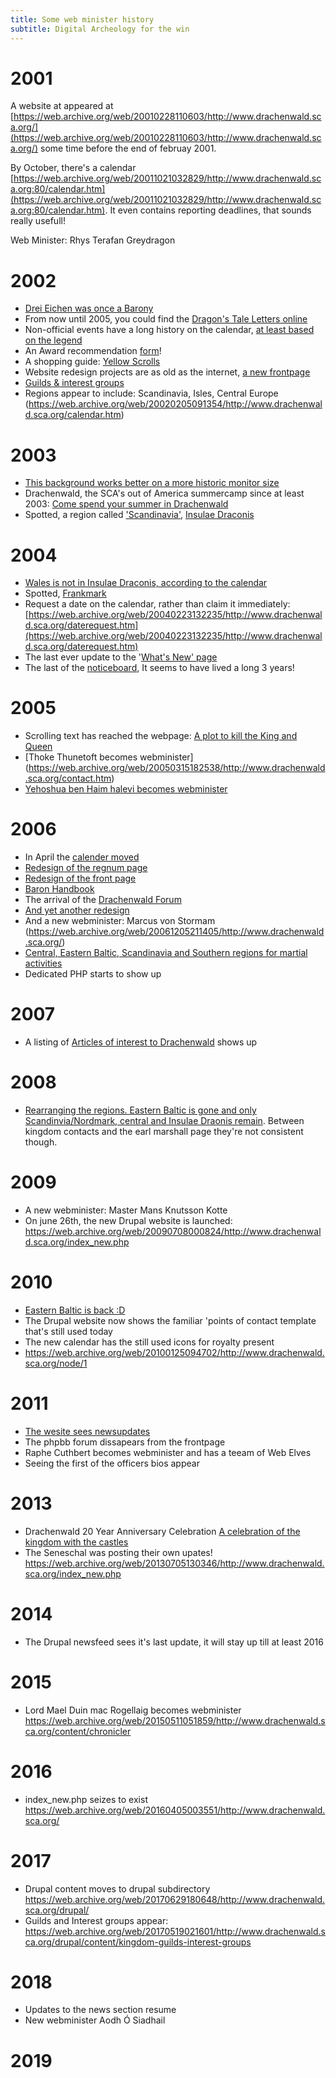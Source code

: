 ```yaml
---
title: Some web minister history
subtitle: Digital Archeology for the win
---
```


# 2001
A website at appeared at [https://web.archive.org/web/20010228110603/http://www.drachenwald.sca.org/](https://web.archive.org/web/20010228110603/http://www.drachenwald.sca.org/) some time before the end of februay 2001.

By October, there's a calendar [https://web.archive.org/web/20011021032829/http://www.drachenwald.sca.org:80/calendar.htm](https://web.archive.org/web/20011021032829/http://www.drachenwald.sca.org:80/calendar.htm). It even contains reporting deadlines, that sounds really usefull!

Web Minister: Rhys Terafan Greydragon 

# 2002
* [Drei Eichen was once a Barony](https://web.archive.org/web/20020612034333/http://www.drachenwald.sca.org/barons.htm)
* From now until 2005, you could find the [Dragon's Tale Letters online](https://web.archive.org/web/20050218082334/http://www.drachenwald.sca.org:80/dt/letters.html)
* Non-official events have a long history on the calendar, [at least based on the legend](https://web.archive.org/web/20020205091354/http://www.drachenwald.sca.org/calendar.htm)
* An Award recommendation [form](https://web.archive.org/web/20020305035307/http://www.drachenwald.sca.org/Recommendations.htm)!
* A shopping guide: [Yellow Scrolls](https://web.archive.org/web/20020404014828/http://www.drachenwald.sca.org/Yellow_Scrolls/index.htm)
* Website redesign projects are as old as the internet, [a new frontpage](https://web.archive.org/web/20021120194441/http://www.drachenwald.sca.org/)
* [Guilds & interest groups](https://web.archive.org/web/20020422073953/http://www.drachenwald.sca.org/guilds.htm)
* Regions appear to include: Scandinavia, Isles, Central Europe (https://web.archive.org/web/20020205091354/http://www.drachenwald.sca.org/calendar.htm)

# 2003
* [This background works better on a more historic monitor size](https://web.archive.org/web/20030424102359/http://www.drachenwald.sca.org/)
* Drachenwald, the SCA's out of America summercamp since at least 2003: [Come spend your summer in Drachenwald](https://web.archive.org/web/20030403221537/http://www.drachenwald.sca.org/events/dtyc/index.htm)
* Spotted, a region called ['Scandinavia'](https://web.archive.org/web/20030409161138/http://www.drachenwald.sca.org/calendar.htm), [Insulae Draconis](https://web.archive.org/web/20030810112331/http://www.drachenwald.sca.org/calendar.htm)

# 2004
* [Wales is not in Insulae Draconis, according to the calendar](https://web.archive.org/web/20040603113430/http://www.drachenwald.sca.org/calendar.htm)
* Spotted, [Frankmark](https://web.archive.org/web/20040208135845/http://www.drachenwald.sca.org/calendar.htm)
* Request a date on the calendar, rather than claim it immediately: [https://web.archive.org/web/20040223132235/http://www.drachenwald.sca.org/daterequest.htm](https://web.archive.org/web/20040223132235/http://www.drachenwald.sca.org/daterequest.htm)
* The last ever update to the '[What's New' page](https://web.archive.org/web/20060415000223/http://www.drachenwald.sca.org/new.htm)
* The last of the [noticeboard](https://web.archive.org/web/20041010190719/http://lists.drachenwald.sca.org/cgi-bin/NoticeBoard.pl), It seems to have lived a long 3 years!

# 2005
* Scrolling text has reached the webpage: [A plot to kill the King and Queen](https://web.archive.org/web/20050315182720/http://www.drachenwald.sca.org/plotinfo.htm)
* [Thoke Thunetoft becomes webminister] (https://web.archive.org/web/20050315182538/http://www.drachenwald.sca.org/contact.htm)
* [Yehoshua ben Haim halevi becomes webminister](https://web.archive.org/web/20051204030105/http://www.drachenwald.sca.org/)

# 2006
* In April the [calender moved](https://web.archive.org/web/20060426063243/http://www.drachenwald.sca.org/calendar.htm)
* [Redesign of the regnum page](https://web.archive.org/web/20060211214525/http://www.drachenwald.sca.org/regnum/index.html)
* [Redesign of the front page](https://web.archive.org/web/20060428055320/http://www.drachenwald.sca.org/) 
* [Baron Handbook](https://web.archive.org/web/20060502114807/http://www.drachenwald.sca.org/Articles/baronhandbook.html)
* The arrival of the [Drachenwald Forum](https://web.archive.org/web/20060427234144/http://forum.drachenwald.sca.org/)
* [And yet another redesign](https://web.archive.org/web/20061205211405/http://www.drachenwald.sca.org/)
* And a new webminister: Marcus von Stormam (https://web.archive.org/web/20061205211405/http://www.drachenwald.sca.org/)
* [Central, Eastern Baltic, Scandinavia and Southern regions for martial activities](https://web.archive.org/web/20061129232732/http://www.drachenwald.sca.org/Marshal/contacts.php)
* Dedicated PHP starts to show up

# 2007
* A listing of [Articles of interest to Drachenwald](https://web.archive.org/web/20070107004500/http://www.drachenwald.sca.org/Articles/) shows up

# 2008
* [Rearranging the regions. Eastern Baltic is gone and only Scandinvia/Nordmark, central and Insulae Draonis remain](https://web.archive.org/web/20070805083527/http://www.drachenwald.sca.org/contacts.php). Between kingdom contacts and the earl marshall page they're not consistent though.

# 2009
* A new webminister: Master Mans Knutsson Kotte
* On june 26th, the new Drupal website is launched: https://web.archive.org/web/20090708000824/http://www.drachenwald.sca.org/index_new.php


# 2010
* [Eastern Baltic is back :D](https://web.archive.org/web/20100125094044/http://www.drachenwald.sca.org/content/earl-marshal)
* The Drupal website now shows the familiar 'points of contact template that's still used today
* The new calendar has the still used icons for royalty present
* https://web.archive.org/web/20100125094702/http://www.drachenwald.sca.org/node/1

# 2011
* [The wesite sees newsupdates](https://web.archive.org/web/20111112140824/http://www.drachenwald.sca.org/index_new.php)
* The phpbb forum dissapears from the frontpage
* Raphe Cuthbert becomes webminister and has a teeam of Web Elves
* Seeing the first of the officers bios appear

# 2013
* Drachenwald 20 Year Anniversary Celebration [A celebration of the kingdom with the castles](https://web.archive.org/web/20130814210621/http://dw20year.sched.org/)
* The Seneschal was posting their own upates! https://web.archive.org/web/20130705130346/http://www.drachenwald.sca.org/index_new.php

# 2014
* The Drupal newsfeed sees it's last update, it will stay up till at least 2016

# 2015
* Lord Mael Duin mac Rogellaig becomes webminister https://web.archive.org/web/20150511051859/http://www.drachenwald.sca.org/content/chronicler

# 2016
* index_new.php seizes to exist https://web.archive.org/web/20160405003551/http://www.drachenwald.sca.org/

# 2017 
* Drupal content moves to drupal subdirectory https://web.archive.org/web/20170629180648/http://www.drachenwald.sca.org/drupal/
* Guilds and Interest groups appear: https://web.archive.org/web/20170519021601/http://www.drachenwald.sca.org/drupal/content/kingdom-guilds-interest-groups

# 2018
* Updates to the news section resume
* New webminister Aodh Ó Siadhail

# 2019